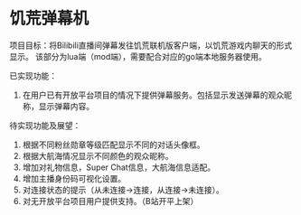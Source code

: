 # 饥荒弹幕机
项目目标：将Bilibili直播间弹幕发往饥荒联机版客户端，以饥荒游戏内聊天的形式显示。
该部分为lua端（mod端），需要配合对应的go端本地服务器使用。

已实现功能：
1. 在用户已有开放平台项目的情况下提供弹幕服务。包括显示发送弹幕的观众昵称，显示弹幕内容。

待实现功能及展望：
1. 根据不同粉丝勋章等级匹配显示不同的对话头像框。
2. 根据大航海情况显示不同颜色的观众昵称。
3. 增加对礼物信息，Super Chat信息，大航海信息适配。
4. 增加主播身份码可视化设置。
5. 对连接状态的提示（从未连接->连接，从连接->未连接）。
6. 对无开放平台项目用户提供支持。（B站开平上架）

